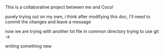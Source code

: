 This is a collaborative project between me and Coco!

purely trying out on my own, i think after modifying this doc, I'll need to commit the changes and leave a message

now we are trying with another txt file in common directory
trying to use git -a

writing something new
